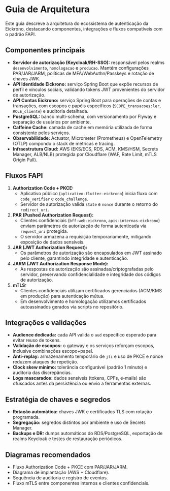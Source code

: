 # Guia de Arquitetura

Este guia descreve a arquitetura do ecossistema de autenticação da Eickrono, destacando componentes, integrações e fluxos compatíveis com o padrão FAPI.

## Componentes principais

- **Servidor de autorização (Keycloak/RH-SSO):** responsável pelos realms `desenvolvimento`, `homologacao` e `producao`. Mantém configurações PAR/JAR/JARM, políticas de MFA/WebAuthn/Passkeys e rotação de chaves JWK.
- **API Identidade Eickrono:** serviço Spring Boot que expõe recursos de perfil e vínculos sociais, validando tokens JWT provenientes do servidor de autorização.
- **API Contas Eickrono:** serviço Spring Boot para operações de contas e transações, com escopos e papéis específicos (`SCOPE_transacoes:ler`, `ROLE_cliente`) e auditoria detalhada.
- **PostgreSQL:** banco multi-schema, com versionamento por Flyway e separação de usuários por ambiente.
- **Caffeine Cache:** camada de cache em memória utilizada de forma consistente pelos serviços.
- **Observabilidade:** Actuator, Micrometer (Prometheus) e OpenTelemetry (OTLP) compondo o stack de métricas e tracing.
- **Infraestrutura Cloud:** AWS (EKS/ECS, RDS, ACM, KMS/HSM, Secrets Manager, ALB/NLB) protegida por Cloudflare (WAF, Rate Limit, mTLS Origin Pull).

## Fluxos FAPI

1. **Authorization Code + PKCE:**  
   - Aplicativo público (`aplicativo-flutter-eickrono`) inicia fluxo com `code_verifier` e `code_challenge`.  
   - Servidor de autorização valida `state` e `nonce` durante o retorno do `redirect_uri`.
2. **PAR (Pushed Authorization Request):**  
   - Clientes confidenciais (`bff-web-eickrono`, `apis-internas-eickrono`) enviam parâmetros de autorização de forma autenticada via `request_uri` protegida.  
   - O servidor armazena a requisição temporariamente, mitigando exposição de dados sensíveis.
3. **JAR (JWT Authorization Request):**  
   - Os parâmetros de autorização são encapsulados em JWT assinado pelo cliente, garantindo integridade e autenticação.
4. **JARM (JWT Authorization Response Mode):**  
   - As respostas de autorização são assinadas/criptografadas pelo servidor, preservando confidencialidade e integridade dos códigos de autorização.
5. **mTLS:**  
   - Clientes confidenciais utilizam certificados gerenciados (ACM/KMS em produção) para autenticação mútua.  
   - Em desenvolvimento e homologação utilizamos certificados autoassinados gerados via scripts no repositório.

## Integrações e validações

- **Audience dedicada:** cada API valida o `aud` específico esperado para evitar reuso de tokens.  
- **Validação de escopos:** o gateway e os serviços reforçam escopos, inclusive combinações escopo+papel.  
- **Anti-replay:** armazenamento temporário de `jti` e uso de PKCE e nonce reduzem ataques de repetição.  
- **Clock skew mínimo:** tolerância configurável (padrão 1 minuto) e auditoria das discrepâncias.  
- **Logs mascarados:** dados sensíveis (tokens, CPFs, e-mails) são ofuscados antes da persistência ou envio a ferramentas externas.

## Estratégia de chaves e segredos

- **Rotação automática:** chaves JWK e certificados TLS com rotação programada.  
- **Segregação:** segredos distintos por ambiente e uso de Secrets Manager.  
- **Backups e DR:** dumps automáticos do RDS/PostgreSQL, exportação de realms Keycloak e testes de restauração periódicos.

## Diagramas recomendados

- Fluxo Authorization Code + PKCE com PAR/JAR/JARM.  
- Diagrama de implantação (AWS + Cloudflare).  
- Sequência de auditoria e registro de eventos.  
- Fluxo mTLS entre componentes internos e clientes confidenciais.

